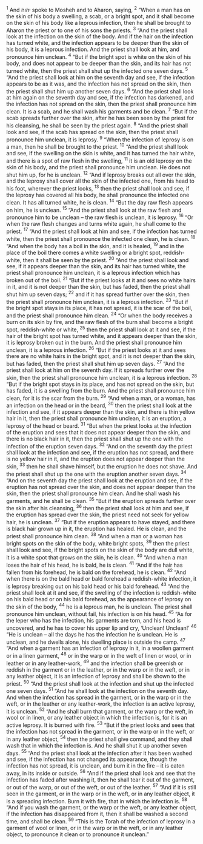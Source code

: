 <sup>1</sup> And יהוה spoke to Mosheh and to Aharon, saying,
<sup>2</sup> “When a man has on the skin of his body a swelling, a scab, or a bright spot, and it shall become on the skin of his body like a leprous infection, then he shall be brought to Aharon the priest or to one of his sons the priests.
<sup>3</sup> “And the priest shall look at the infection on the skin of the body. And if the hair on the infection has turned white, and the infection appears to be deeper than the skin of his body, it is a leprous infection. And the priest shall look at him, and pronounce him unclean.
<sup>4</sup> “But if the bright spot is white on the skin of his body, and does not appear to be deeper than the skin, and its hair has not turned white, then the priest shall shut up the infected one seven days.
<sup>5</sup> “And the priest shall look at him on the seventh day and see, if the infection appears to be as it was, and the infection has not spread on the skin, then the priest shall shut him up another seven days.
<sup>6</sup> “And the priest shall look at him again on the seventh day and see, if the infection has darkened, and the infection has not spread on the skin, then the priest shall pronounce him clean. It is a scab, and he shall wash his garments and be clean.
<sup>7</sup> “But if the scab spreads further over the skin, after he has been seen by the priest for his cleansing, he shall be seen by the priest again.
<sup>8</sup> “And the priest shall look and see, if the scab has spread on the skin, then the priest shall pronounce him unclean, it is leprosy.
<sup>9</sup> “When the infection of leprosy is on a man, then he shall be brought to the priest.
<sup>10</sup> “And the priest shall look and see, if the swelling on the skin is white, and it has turned the hair white, and there is a spot of raw flesh in the swelling,
<sup>11</sup> it is an old leprosy on the skin of his body, and the priest shall pronounce him unclean. He does not shut him up, for he is unclean.
<sup>12</sup> “And if leprosy breaks out all over the skin, and the leprosy shall cover all the skin of the infected one, from his head to his foot, wherever the priest looks,
<sup>13</sup> then the priest shall look and see, if the leprosy has covered all his body, he shall pronounce the infected one clean. It has all turned white, he is clean.
<sup>14</sup> “But the day raw flesh appears on him, he is unclean.
<sup>15</sup> “And the priest shall look at the raw flesh and pronounce him to be unclean – the raw flesh is unclean, it is leprosy.
<sup>16</sup> “Or when the raw flesh changes and turns white again, he shall come to the priest.
<sup>17</sup> “And the priest shall look at him and see, if the infection has turned white, then the priest shall pronounce the infected one clean, he is clean.
<sup>18</sup> “And when the body has a boil in the skin, and it is healed,
<sup>19</sup> and in the place of the boil there comes a white swelling or a bright spot, reddish-white, then it shall be seen by the priest.
<sup>20</sup> “And the priest shall look and see, if it appears deeper than the skin, and its hair has turned white, the priest shall pronounce him unclean, it is a leprous infection which has broken out of the boil.
<sup>21</sup> “But if the priest looks at it and sees no white hairs in it, and it is not deeper than the skin, but has faded, then the priest shall shut him up seven days;
<sup>22</sup> and if it has spread further over the skin, then the priest shall pronounce him unclean, it is a leprous infection.
<sup>23</sup> “But if the bright spot stays in its place, it has not spread, it is the scar of the boil, and the priest shall pronounce him clean.
<sup>24</sup> “Or when the body receives a burn on its skin by fire, and the raw flesh of the burn shall become a bright spot, reddish-white or white,
<sup>25</sup> then the priest shall look at it and see, if the hair of the bright spot has turned white, and it appears deeper than the skin, it is leprosy broken out in the burn. And the priest shall pronounce him unclean, it is a leprous infection.
<sup>26</sup> “But if the priest looks at it and sees there are no white hairs in the bright spot, and it is not deeper than the skin, but has faded, then the priest shall shut him up seven days.
<sup>27</sup> “And the priest shall look at him on the seventh day. If it spreads further over the skin, then the priest shall pronounce him unclean, it is a leprous infection.
<sup>28</sup> “But if the bright spot stays in its place, and has not spread on the skin, but has faded, it is a swelling from the burn. And the priest shall pronounce him clean, for it is the scar from the burn.
<sup>29</sup> “And when a man, or a woman, has an infection on the head or in the beard,
<sup>30</sup> then the priest shall look at the infection and see, if it appears deeper than the skin, and there is thin yellow hair in it, then the priest shall pronounce him unclean, it is an eruption, a leprosy of the head or beard.
<sup>31</sup> “But when the priest looks at the infection of the eruption and sees that it does not appear deeper than the skin, and there is no black hair in it, then the priest shall shut up the one with the infection of the eruption seven days.
<sup>32</sup> “And on the seventh day the priest shall look at the infection and see, if the eruption has not spread, and there is no yellow hair in it, and the eruption does not appear deeper than the skin,
<sup>33</sup> then he shall shave himself, but the eruption he does not shave. And the priest shall shut up the one with the eruption another seven days.
<sup>34</sup> “And on the seventh day the priest shall look at the eruption and see, if the eruption has not spread over the skin, and does not appear deeper than the skin, then the priest shall pronounce him clean. And he shall wash his garments, and he shall be clean.
<sup>35</sup> “But if the eruption spreads further over the skin after his cleansing,
<sup>36</sup> then the priest shall look at him and see, if the eruption has spread over the skin, the priest need not seek for yellow hair, he is unclean.
<sup>37</sup> “But if the eruption appears to have stayed, and there is black hair grown up in it, the eruption has healed. He is clean, and the priest shall pronounce him clean.
<sup>38</sup> “And when a man or a woman has bright spots on the skin of the body, white bright spots,
<sup>39</sup> then the priest shall look and see, if the bright spots on the skin of the body are dull white, it is a white spot that grows on the skin, he is clean.
<sup>40</sup> “And when a man loses the hair of his head, he is bald, he is clean.
<sup>41</sup> “And if the hair has fallen from his forehead, he is bald on the forehead, he is clean.
<sup>42</sup> “And when there is on the bald head or bald forehead a reddish-white infection, it is leprosy breaking out on his bald head or his bald forehead.
<sup>43</sup> “And the priest shall look at it and see, if the swelling of the infection is reddish-white on his bald head or on his bald forehead, as the appearance of leprosy on the skin of the body,
<sup>44</sup> he is a leprous man, he is unclean. The priest shall pronounce him unclean, without fail, his infection is on his head.
<sup>45</sup> “As for the leper who has the infection, his garments are torn, and his head is uncovered, and he has to cover his upper lip and cry, ‘Unclean! Unclean!’
<sup>46</sup> “He is unclean – all the days he has the infection he is unclean. He is unclean, and he dwells alone, his dwelling place is outside the camp.
<sup>47</sup> “And when a garment has an infection of leprosy in it, in a woollen garment or in a linen garment,
<sup>48</sup> or in the warp or in the weft of linen or wool, or in leather or in any leather-work,
<sup>49</sup> and the infection shall be greenish or reddish in the garment or in the leather, or in the warp or in the weft, or in any leather object, it is an infection of leprosy and shall be shown to the priest.
<sup>50</sup> “And the priest shall look at the infection and shut up the infected one seven days.
<sup>51</sup> “And he shall look at the infection on the seventh day. And when the infection has spread in the garment, or in the warp or in the weft, or in the leather or any leather-work, the infection is an active leprosy, it is unclean.
<sup>52</sup> “And he shall burn that garment, or the warp or the weft, in wool or in linen, or any leather object in which the infection is, for it is an active leprosy. It is burned with fire.
<sup>53</sup> “But if the priest looks and sees that the infection has not spread in the garment, or in the warp or in the weft, or in any leather object,
<sup>54</sup> then the priest shall give command, and they shall wash that in which the infection is. And he shall shut it up another seven days.
<sup>55</sup> “And the priest shall look at the infection after it has been washed and see, if the infection has not changed its appearance, though the infection has not spread, it is unclean, and burn it in the fire – it is eaten away, in its inside or outside.
<sup>56</sup> “And if the priest shall look and see that the infection has faded after washing it, then he shall tear it out of the garment, or out of the warp, or out of the weft, or out of the leather.
<sup>57</sup> “And if it is still seen in the garment, or in the warp or in the weft, or in any leather object, it is a spreading infection. Burn it with fire, that in which the infection is.
<sup>58</sup> “And if you wash the garment, or the warp or the weft, or any leather object, if the infection has disappeared from it, then it shall be washed a second time, and shall be clean.
<sup>59</sup> “This is the Torah of the infection of leprosy in a garment of wool or linen, or in the warp or in the weft, or in any leather object, to pronounce it clean or to pronounce it unclean.”
